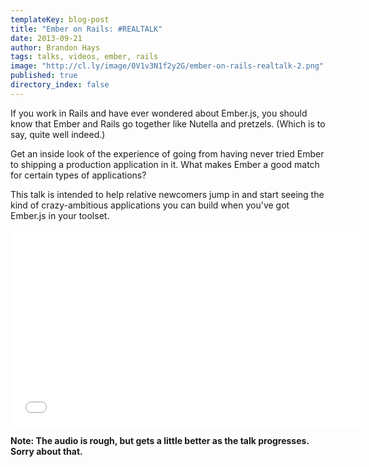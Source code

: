 ```yaml
---
templateKey: blog-post
title: "Ember on Rails: #REALTALK"
date: 2013-09-21
author: Brandon Hays
tags: talks, videos, ember, rails
image: "http://cl.ly/image/0V1v3N1f2y2G/ember-on-rails-realtalk-2.png"
published: true
directory_index: false
---
```


If you work in Rails and have ever wondered about Ember.js, you should know that Ember and Rails go together like Nutella and pretzels. (Which is to say, quite well indeed.)

Get an inside look of the experience of going from having never tried Ember to shipping a production application in it. What makes Ember a good match for certain types of applications?

This talk is intended to help relative newcomers jump in and start seeing the kind of crazy-ambitious applications you can build when you've got Ember.js in your toolset.

<iframe width="560" height="315" src="//www.youtube.com/embed/PdqbG71Dr84" frameborder="0" allowfullscreen></iframe>

**Note: The audio is rough, but gets a little better as the talk progresses. Sorry about that.**
